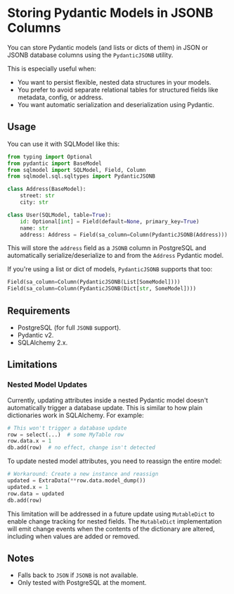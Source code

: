 # Storing Pydantic Models in JSONB Columns

You can store Pydantic models (and lists or dicts of them) in JSON or JSONB database columns using the `PydanticJSONB` utility.

This is especially useful when:

- You want to persist flexible, nested data structures in your models.
- You prefer to avoid separate relational tables for structured fields like metadata, config, or address.
- You want automatic serialization and deserialization using Pydantic.

## Usage

You can use it with SQLModel like this:

```python
from typing import Optional
from pydantic import BaseModel
from sqlmodel import SQLModel, Field, Column
from sqlmodel.sql.sqltypes import PydanticJSONB

class Address(BaseModel):
    street: str
    city: str

class User(SQLModel, table=True):
    id: Optional[int] = Field(default=None, primary_key=True)
    name: str
    address: Address = Field(sa_column=Column(PydanticJSONB(Address)))
```

This will store the `address` field as a `JSONB` column in PostgreSQL and automatically serialize/deserialize to and from the `Address` Pydantic model.

If you're using a list or dict of models, `PydanticJSONB` supports that too:

```python
Field(sa_column=Column(PydanticJSONB(List[SomeModel])))
Field(sa_column=Column(PydanticJSONB(Dict[str, SomeModel])))
```

## Requirements

* PostgreSQL (for full `JSONB` support).
* Pydantic v2.
* SQLAlchemy 2.x.

## Limitations

### Nested Model Updates

Currently, updating attributes inside a nested Pydantic model doesn't automatically trigger a database update. This is similar to how plain dictionaries work in SQLAlchemy. For example:

```python
# This won't trigger a database update
row = select(...)  # some MyTable row
row.data.x = 1
db.add(row)  # no effect, change isn't detected
```

To update nested model attributes, you need to reassign the entire model:

```python
# Workaround: Create a new instance and reassign
updated = ExtraData(**row.data.model_dump())
updated.x = 1
row.data = updated
db.add(row)
```

This limitation will be addressed in a future update using `MutableDict` to enable change tracking for nested fields. The `MutableDict` implementation will emit change events when the contents of the dictionary are altered, including when values are added or removed.

## Notes

* Falls back to `JSON` if `JSONB` is not available.
* Only tested with PostgreSQL at the moment.
